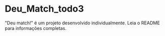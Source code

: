 # Deu_Match_todo3
"Deu match!" é um projeto desenvolvido individualmente. Leia o README para informações completas.
